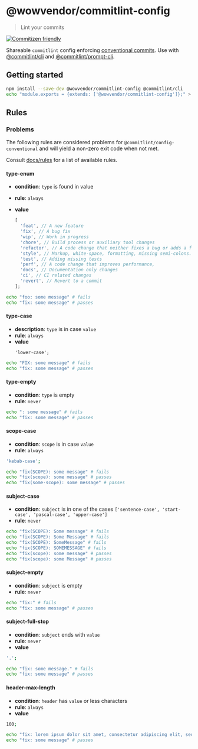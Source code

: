 # @wowvendor/commitlint-config

> Lint your commits

[![Commitizen friendly](https://img.shields.io/badge/commitizen-friendly-brightgreen.svg)](http://commitizen.github.io/cz-cli/)

Shareable `commitlint` config enforcing [conventional commits](https://conventionalcommits.org/). Use with
[@commitlint/cli](https://npm.im/@commitlint/cli) and [@commitlint/prompt-cli](https://npm.im/@commitlint/prompt-cli).

## Getting started

```sh
npm install --save-dev @wowvendor/commitlint-config @commitlint/cli
echo "module.exports = {extends: ['@wowvendor/commitlint-config']};" > commitlint.config.js
```

## Rules

### Problems

The following rules are considered problems for `@commitlint/config-conventional` and will yield a non-zero exit code
when not met.

Consult [docs/rules](https://conventional-changelog.github.io/commitlint/#/reference-rules) for a list of available
rules.

#### type-enum

- **condition**: `type` is found in value
- **rule**: `always`
- **value**

  ```javascript
  [
    'feat', // A new feature
    'fix', // A bug fix
    'wip', // Work in progress
    'chore', // Build process or auxiliary tool changes
    'refactor', // A code change that neither fixes a bug or adds a feature
    'style', // Markup, white-space, formatting, missing semi-colons...
    'test', // Adding missing tests
    'perf', // A code change that improves performance,
    'docs', // Documentation only changes
    'ci', // CI related changes
    'revert', // Revert to a commit
  ];
  ```

```sh
echo "foo: some message" # fails
echo "fix: some message" # passes
```

#### type-case

- **description**: `type` is in case `value`
- **rule**: `always`
- **value**
  ```shell script
  'lower-case';
  ```

```sh
echo "FIX: some message" # fails
echo "fix: some message" # passes
```

#### type-empty

- **condition**: `type` is empty
- **rule**: `never`

```sh
echo ": some message" # fails
echo "fix: some message" # passes
```

#### scope-case

- **condition**: `scope` is in case `value`
- **rule**: `always`

```sh
'kebab-case';
```

```sh
echo "fix(SCOPE): some message" # fails
echo "fix(scope): some message" # passes
echo "fix(some-scope): some message" # passes
```

#### subject-case

- **condition**: `subject` is in one of the cases `['sentence-case', 'start-case', 'pascal-case', 'upper-case']`
- **rule**: `never`

```sh
echo "fix(SCOPE): Some message" # fails
echo "fix(SCOPE): Some Message" # fails
echo "fix(SCOPE): SomeMessage" # fails
echo "fix(SCOPE): SOMEMESSAGE" # fails
echo "fix(scope): some message" # passes
echo "fix(scope): some Message" # passes
```

#### subject-empty

- **condition**: `subject` is empty
- **rule**: `never`

```sh
echo "fix:" # fails
echo "fix: some message" # passes
```

#### subject-full-stop

- **condition**: `subject` ends with `value`
- **rule**: `never`
- **value**

```sh
'.';
```

```sh
echo "fix: some message." # fails
echo "fix: some message" # passes
```

#### header-max-length

- **condition**: `header` has `value` or less characters
- **rule**: `always`
- **value**

```sh
100;
```

```sh
echo "fix: lorem ipsum dolor sit amet, consectetur adipiscing elit, sed do eiusmod tempor incididunt ut labore" # fails
echo "fix: some message" # passes
```
